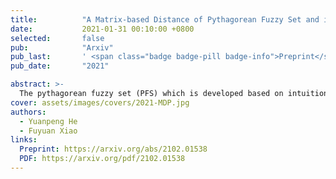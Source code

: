 ```yaml
---
title:          "A Matrix-based Distance of Pythagorean Fuzzy Set and its Application in Medical Diagnosis"
date:           2021-01-31 00:10:00 +0800
selected:       false
pub:            "Arxiv"
pub_last:       ' <span class="badge badge-pill badge-info">Preprint</span>'
pub_date:       "2021"

abstract: >-
  The pythagorean fuzzy set (PFS) which is developed based on intuitionistic fuzzy set, is more efficient in elaborating and disposing uncertainties in indeterminate situations, which is a very reason of that PFS is applied in various kinds of fields. How to measure the distance between two pythagorean fuzzy sets is still an open issue. Mnay kinds of methods have been proposed to present the of the question in former reaserches. However, not all of existing methods can accurately manifest differences among pythagorean fuzzy sets and satisfy the property of similarity. And some other kinds of methods neglect the relationship among three variables of pythagorean fuzzy set. To addrees the proplem, a new method of measuring distance is proposed which meets the requirements of axiom of distance measurement and is able to indicate the degree of distinction of PFSs well. Then some numerical examples are offered to to verify that the method of measuring distances can avoid the situation that some counter? intuitive and irrational results are produced and is more effective, reasonable and advanced than other similar methods. Besides, the proposed method of measuring distances between PFSs is applied in a real environment of application which is the medical diagnosis and is compared with other previous methods to demonstrate its superiority and efficiency. And the feasibility of the proposed method in handling uncertainties in practice is also proved at the same time.
cover: assets/images/covers/2021-MDP.jpg
authors:
  - Yuanpeng He
  - Fuyuan Xiao
links:
  Preprint: https://arxiv.org/abs/2102.01538
  PDF: https://arxiv.org/pdf/2102.01538
---
```


